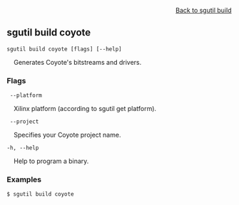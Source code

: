<div id="readme" class="Box-body readme blob js-code-block-container">
<article class="markdown-body entry-content p-3 p-md-6" itemprop="text">
<p align="right">
<a href="https://github.com/fpgasystems/sgrt/blob/main/cli/manual/sgutil-build.md#sgutil-build">Back to sgutil build</a>
</p>

## sgutil build coyote

<code>sgutil build coyote [flags] [--help]</code>
<p>
  &nbsp; &nbsp; Generates Coyote's bitstreams and drivers.
</p>

### Flags
<code>    --platform <string></code>
<p>
  &nbsp; &nbsp; Xilinx platform (according to sgutil get platform).
</p>

<code>    --project <string></code>
<p>
  &nbsp; &nbsp; Specifies your Coyote project name.
</p>

<code>-h, --help <string></code>
<p>
  &nbsp; &nbsp; Help to program a binary.
</p>

### Examples
```
$ sgutil build coyote
```